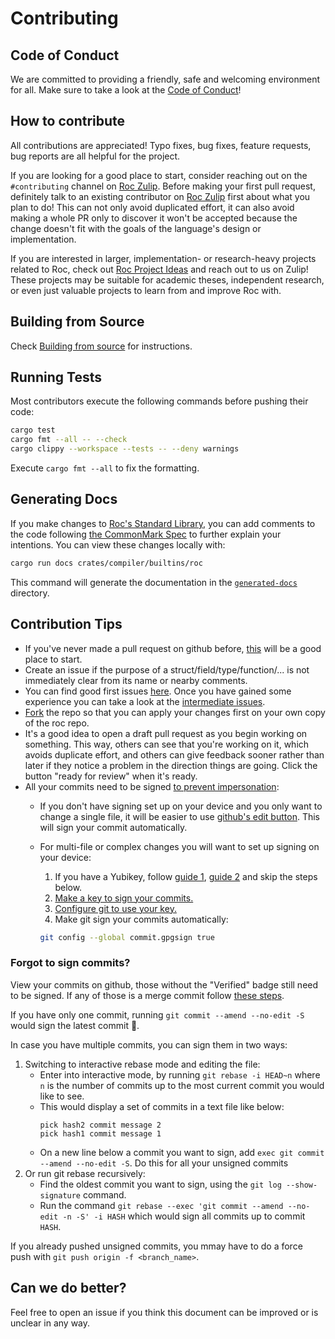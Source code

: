 # Contributing

## Code of Conduct

We are committed to providing a friendly, safe and welcoming environment for all. Make sure to take a look at the [Code of Conduct](CODE_OF_CONDUCT.md)!

## How to contribute

All contributions are appreciated! Typo fixes, bug fixes, feature requests,
bug reports are all helpful for the project.

If you are looking for a good place to start, consider reaching out on the `#contributing` channel on [Roc Zulip][roc-zulip].
Before making your first pull request, definitely talk to an existing contributor on [Roc Zulip][roc-zulip] first about what you plan to do! This can not only avoid duplicated effort, it can also avoid making a whole PR only to discover it won't be accepted because the change doesn't fit with the goals of the language's design or implementation.

If you are interested in larger, implementation- or research-heavy projects
related to Roc, check out [Roc Project Ideas][project-ideas] and reach out to us
on Zulip! These projects may be suitable for academic theses, independent
research, or even just valuable projects to learn from and improve Roc with.

## Building from Source

Check [Building from source](BUILDING_FROM_SOURCE.md) for instructions.

## Running Tests

Most contributors execute the following commands before pushing their code:

```sh
cargo test
cargo fmt --all -- --check
cargo clippy --workspace --tests -- --deny warnings
```

Execute `cargo fmt --all` to fix the formatting.

## Generating Docs

If you make changes to [Roc's Standard Library](https://www.roc-lang.org/builtins/Str), you can add comments to the code following [the CommonMark Spec](https://spec.commonmark.org/current/) to further explain your intentions. You can view these changes locally with:

```sh
cargo run docs crates/compiler/builtins/roc
```

This command will generate the documentation in the [`generated-docs`](generated-docs) directory.

## Contribution Tips

- If you've never made a pull request on github before, [this](https://www.freecodecamp.org/news/how-to-make-your-first-pull-request-on-github-3/) will be a good place to start.
- Create an issue if the purpose of a struct/field/type/function/... is not immediately clear from its name or nearby comments.
- You can find good first issues [here][good-first-issues]. Once you have gained some experience you can take a look at the [intermediate issues](https://github.com/roc-lang/roc/issues?q=is%3Aopen+is%3Aissue+label%3A%22intermediate+issue%22).
- [Fork](https://github.com/roc-lang/roc/fork) the repo so that you can apply your changes first on your own copy of the roc repo.
- It's a good idea to open a draft pull request as you begin working on something. This way, others can see that you're working on it, which avoids duplicate effort, and others can give feedback sooner rather than later if they notice a problem in the direction things are going. Click the button "ready for review" when it's ready.
- All your commits need to be signed [to prevent impersonation](https://dev.to/martiliones/how-i-got-linus-torvalds-in-my-contributors-on-github-3k4g):
  - If you don't have signing set up on your device and you only want to change a single file, it will be easier to use [github's edit button](https://docs.github.com/en/repositories/working-with-files/managing-files/editing-files). This will sign your commit automatically.
  - For multi-file or complex changes you will want to set up signing on your device:
    1. If you have a Yubikey, follow [guide 1](https://dev.to/paulmicheli/using-your-yubikey-to-get-started-with-gpg-3h4k), [guide 2](https://dev.to/paulmicheli/using-your-yubikey-for-signed-git-commits-4l73) and skip the steps below.
    2. [Make a key to sign your commits.](https://docs.github.com/en/authentication/managing-commit-signature-verification/generating-a-new-gpg-key)
    3. [Configure git to use your key.](https://docs.github.com/en/authentication/managing-commit-signature-verification/telling-git-about-your-signing-key)
    4. Make git sign your commits automatically:

     ```sh
     git config --global commit.gpgsign true
     ```

### Forgot to sign commits?

View your commits on github, those without the "Verified" badge still  need to be signed.
If any of those is a merge commit follow [these steps](https://stackoverflow.com/a/9958215/4200103).

If you have only one commit, running `git commit --amend --no-edit -S` would sign the latest commit 🚀.

In case you have multiple commits, you can sign them in two ways:
 1. Switching to interactive rebase mode and editing the file:
       - Enter into interactive mode, by running `git rebase -i HEAD~n` where `n` is the number of commits up to the most current commit you would like to see.
       - This would display a set of commits in a text file like below:
           ```
           pick hash2 commit message 2
           pick hash1 commit message 1
           ```
       - On a new line below a commit you want to sign, add `exec git commit --amend --no-edit -S`. Do this for all your unsigned commits
 2. Or run git rebase recursively:
       - Find the oldest commit you want to sign, using the `git log --show-signature` command. 
       - Run the command `git rebase --exec 'git commit --amend --no-edit -n -S' -i HASH` which would sign all commits up to commit `HASH`.

If you already pushed unsigned commits, you mmay have to do a force push with `git push origin -f <branch_name>`.

## Can we do better?

Feel free to open an issue if you think this document can be improved or is unclear in any way.

[roc-zulip]: https://roc.zulipchat.com
[good-first-issues]: https://github.com/roc-lang/roc/issues?q=is%3Aopen+is%3Aissue+label%3A%22good+first+issue%22
[project-ideas]: https://docs.google.com/document/d/1mMaxIi7vxyUyNAUCs98d68jYj6C9Fpq4JIZRU735Kwg/edit?usp=sharing
